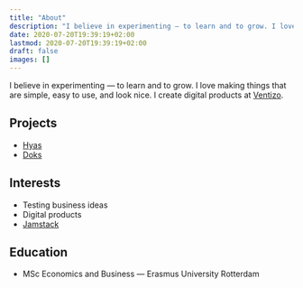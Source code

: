 ```yaml
---
title: "About"
description: "I believe in experimenting — to learn and to grow. I love making stuff that's simple, easy to use, and looks nice. I create digital products at Ventizo."
date: 2020-07-20T19:39:19+02:00
lastmod: 2020-07-20T19:39:19+02:00
draft: false
images: []
---
```

I believe in experimenting — to learn and to grow. I love making things that are simple, easy to use, and look nice. I create digital products at [Ventizo](https://ventizo.com/).

## Projects

- [Hyas](https://gethyas.com/)
- [Doks](https://getdoks.org/)

## Interests

- Testing business ideas
- Digital products
- [Jamstack](https://jamstack.org/)

## Education

- MSc Economics and Business — Erasmus University Rotterdam
